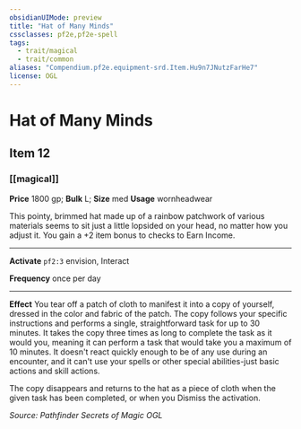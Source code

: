 ```yaml
---
obsidianUIMode: preview
title: "Hat of Many Minds"
cssclasses: pf2e,pf2e-spell
tags:
  - trait/magical
  - trait/common
aliases: "Compendium.pf2e.equipment-srd.Item.Hu9n7JNutzFarHe7"
license: OGL
---
```

# Hat of Many Minds
## Item 12
### [[magical]]


**Price** 1800 gp; 
**Bulk** L; **Size** med
**Usage** wornheadwear

This pointy, brimmed hat made up of a rainbow patchwork of various materials seems to sit just a little lopsided on your head, no matter how you adjust it. You gain a +2 item bonus to checks to Earn Income.

* * *

**Activate** `pf2:3` envision, Interact

**Frequency** once per day

* * *

**Effect** You tear off a patch of cloth to manifest it into a copy of yourself, dressed in the color and fabric of the patch. The copy follows your specific instructions and performs a single, straightforward task for up to 30 minutes. It takes the copy three times as long to complete the task as it would you, meaning it can perform a task that would take you a maximum of 10 minutes. It doesn't react quickly enough to be of any use during an encounter, and it can't use your spells or other special abilities-just basic actions and skill actions.

The copy disappears and returns to the hat as a piece of cloth when the given task has been completed, or when you Dismiss the activation.

*Source: Pathfinder Secrets of Magic*
*OGL*